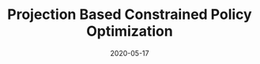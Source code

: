 ---
title: "Projection Based Constrained Policy Optimization"
date: 2020-05-17
draft: false
post_type: publication
authors: [jimmyyang, justinianrosca, karthikn, ramadge]
venue: ICLR 2020
tags: []
direct_link: https://openreview.net/forum?id=rke3TJrtPS

link: https://openreview.net/forum?id=rke3TJrtPS
site: https://sites.google.com/view/iclr2020-pcpo
---